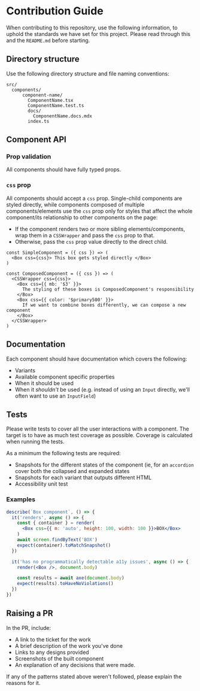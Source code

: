 # Contribution Guide

When contributing to this repository, use the following information, to uphold the standards we have set for this project. Please read through this and the `README.md` before starting.

## Directory structure

Use the following directory structure and file naming conventions:

```
src/
  components/
	  component-name/
	    ComponentName.tsx
	    ComponentName.test.ts
	    docs/
	      ComponentName.docs.mdx
	    index.ts
```

## Component API

### Prop validation

All components should have fully typed props.

### `css` prop

All components should accept a `css` prop. Single-child components are styled directly, while components composed of multiple components/elements use the `css` prop only for styles that affect the whole component/its relationship to other components on the page:

- If the component renders two or more sibling elements/components, wrap them in a `CSSWrapper` and pass the `css` prop to that.
- Otherwise, pass the `css` prop value directly to the direct child.

```tsx
const SimpleComponent = ({ css }) => (
  <Box css={css}> This box gets styled directly </Box>
)

const ComposedComponent = ({ css }) => (
  <CSSWrapper css={css}>
    <Box css={{ mb: '$3' }}>
      The styling of these boxes is ComposedComponent's responsibility
    </Box>
    <Box css={{ color: '$primary500' }}>
      If we want to combine boxes differently, we can compose a new component
    </Box>
  </CSSWrapper>
)
```

## Documentation

Each component should have documentation which covers the following:

- Variants
- Available component specific properties
- When it should be used
- When it _shouldn't_ be used (e.g. instead of using an `Input` directly, we'll often want to use an `InputField`)

## Tests

Please write tests to cover all the user interactions with a component. The target is to have as much test coverage as possible. Coverage is calculated when running the tests.

As a minimum the following tests are required:

- Snapshots for the different states of the component (ie, for an `accordion` cover both the collapsed and expanded states
- Snapshots for each variant that outputs different HTML
- Accessibility unit test

### Examples

```jsx
describe(`Box component`, () => {
  it('renders', async () => {
    const { container } = render(
      <Box css={{ m: 'auto', height: 100, width: 100 }}>BOX</Box>
    )
    await screen.findByText('BOX')
    expect(container).toMatchSnapshot()
  })

  it('has no programmatically detectable a11y issues', async () => {
    render(<Box />, document.body)

    const results = await axe(document.body)
    expect(results).toHaveNoViolations()
  })
})
```

## Raising a PR

In the PR, include:

- A link to the ticket for the work
- A brief description of the work you've done
- Links to any designs provided
- Screenshots of the built component
- An explanation of any decisions that were made.

If any of the patterns stated above weren't followed, please explain the reasons for it.
